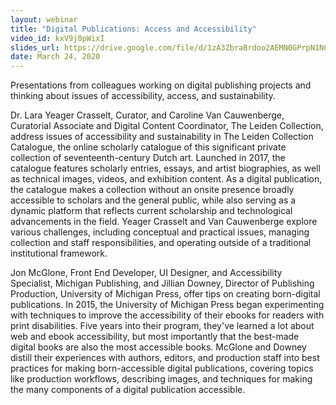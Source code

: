 ```yaml
---
layout: webinar
title: "Digital Publications: Access and Accessibility"
video_id: kxV9j0pWixI
slides_url: https://drive.google.com/file/d/1zA3ZbraBrdoo2AEMN0GPrpN1NCGlddYl/view
date: March 24, 2020
---
```

Presentations from colleagues working on digital publishing projects and thinking about issues of accessibility, access, and sustainability.

Dr. Lara Yeager Crasselt, Curator, and Caroline Van Cauwenberge, Curatorial Associate and Digital Content Coordinator, The Leiden Collection, address issues of accessibility and sustainability in The Leiden Collection Catalogue, the online scholarly catalogue of this significant private collection of seventeenth-century Dutch art. Launched in 2017, the catalogue features scholarly entries, essays, and artist biographies, as well as technical images, videos, and exhibition content. As a digital publication, the catalogue makes a collection without an onsite presence broadly accessible to scholars and the general public, while also serving as a dynamic platform that reflects current scholarship and technological advancements in the field. Yeager Crasselt and Van Cauwenberge explore various challenges, including conceptual and practical issues, managing collection and staff responsibilities, and operating outside of a traditional institutional framework.

Jon McGlone, Front End Developer, UI Designer, and Accessibility Specialist, Michigan Publishing, and Jillian Downey, Director of Publishing Production, University of Michigan Press, offer tips on creating born-digital publications. In 2015, the University of Michigan Press began experimenting with techniques to improve the accessibility of their ebooks for readers with print disabilities. Five years into their program, they've learned a lot about web and ebook accessibility, but most importantly that the best-made digital books are also the most accessible books. McGlone and Downey distill their experiences with authors, editors, and production staff into best practices for making born-accessible digital publications, covering topics like production workflows, describing images, and techniques for making the many components of a digital publication accessible.
